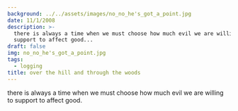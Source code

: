 ```yaml
---
background: ../../assets/images/no_no_he's_got_a_point.jpg
date: 11/1/2008
description: >-
  there is always a time when we must choose how much evil we are willing to
  support to affect good...
draft: false
img: no_no_he's_got_a_point.jpg
tags:
  - logging
title: over the hill and through the woods
---
```


there is always a time when we must choose how much evil we are willing to support to affect good.
